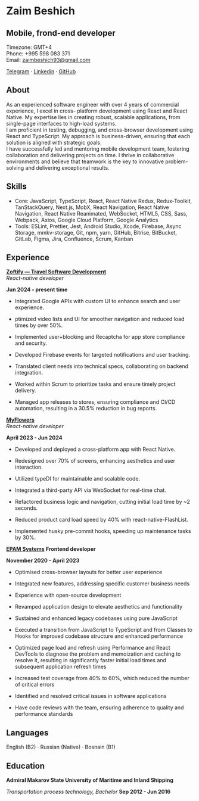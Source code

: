 # Zaim Beshich

## Mobile, frond-end developer

Timezone: GMT+4  
Phone: +995 598 083 371  
Email: zaimbeshich93@gmail.com  

 [Telegram](https://t.me/ZaimGagarin) · [Linkedin](www.linkedin.com/in/zaim-beshich-08918a267) · [GitHub](https://github.com/ZaimBeshich/Zaim_Beshich_CV)

## About

   As an experienced software engineer with over 4 years of commercial experience, I excel in cross-
platform development using React and React Native. My expertise lies in creating robust, scalable
applications, from single-page interfaces to high-load systems.  
   I am proficient in testing, debugging, and cross-browser development using React and TypeScript.
My approach is business-driven, ensuring that each solution is aligned with strategic goals.  
   I have successfully led and mentoring mobile development team, fostering collaboration and
delivering projects on time. I thrive in collaborative environments and believe that teamwork is the
key to innovative problem-solving and delivering exceptional results.


## Skills

+ Core: JavaScript, TypeScript, React, React Native Redux, Redux-Toolkit, TanStackQuery, Next.js,
MobX, React Navigation, React Native Navigation, React Native Reanimated, WebSocket, HTML5,
CSS, Sass, Webpack, Axios, Google Cloud Platform, Google Analytics  
+ Tools: ESLint, Prettier, Jest, Android Studio, Xcode, Firebase, Async Storage, mmkv-storage, Git,
npm, yarn, GitHub, Bitrise, BitBucket, GitLab, Figma, Jira, Confluence, Scrum, Kanban


## Experience

__[Zoftify — Travel Software Development](https://zoftify.com/)__  
_React-native developer_

__Jun 2024 - present time__

+ Integrated Google APIs with custom UI to enhance search and user experience.

+ ptimized video lists and UI for smoother navigation and reduced load times by over 50%.

+ Implemented user+blocking and Recaptcha for app store compliance and security.

+ Developed Firebase events for targeted notifications and user tracking.

+ Translated client needs into technical specs, collaborating on backend integration.

+ Worked within Scrum to prioritize tasks and ensure timely project delivery.

+ Managed app releases to stores, ensuring compliance and CI/CD automation, resulting in a 30.5% reduction in bug reports.


__[MyFlowers](https://myflowers.co.uk/)__  
_React-native developer_

__April 2023 - Jun 2024__

+ Developed and deployed a cross-platform app with React Native.

+ Redesigned over 70% of screens, enhancing aesthetics and user interaction.

+ Utilized typeDI for maintainable and scalable code.

+ Integrated a third-party API via WebSocket for real-time chat.

+ Refactored business logic and navigation, cutting initial load time by ~2 seconds.

+ Reduced product card load speed by 40% with react-native-FlashList.

+ Implemented husky pre-commit hooks, speeding up maintenance tasks by 30%.


__[EPAM Systems](https://www.epam.com/)__ 
__Frontend developer__

__November 2020 - April 2023__

+ Optimised cross-browser layouts for better user experience

+ Integrated new features, addressing specific customer business needs

+ Experience with open-source development

+ Revamped application design to elevate aesthetics and functionality

+ Sustained and enhanced legacy codebases using pure JavaScript

+ Executed a transition from JavaScript to TypeScript and from Classes to Hooks for improved codebase structure and enhanced performance

+ Optimized page load and refresh using Performance and React DevTools to diagnose the problem and memoization and caching to resolve it, resulting in significantly faster initial load times and subsequent application refresh times

+ Increased test coverage from 40% to 60%, which reduced the number of critical errors

+ Identified and resolved critical issues in software applications

+ Have code reviews with the team, ensuring adherence to quality and performance standards



## Languages

English (B2) · Russian (Native) · Bosnain (B1)



## Education

**Admiral Makarov State University of Maritime and Inland Shipping**

_Transportation process technology, Bachelor_  __Sep 2012 - Jun 2016__





